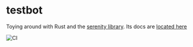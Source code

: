 # testbot

Toying around with Rust and the [serenity library](https://github.com/serenity-rs/serenity). Its docs are [located here](https://docs.rs/serenity/)

![CI](https://github.com/tmcarr/testbot/workflows/CI/badge.svg?branch=master)
